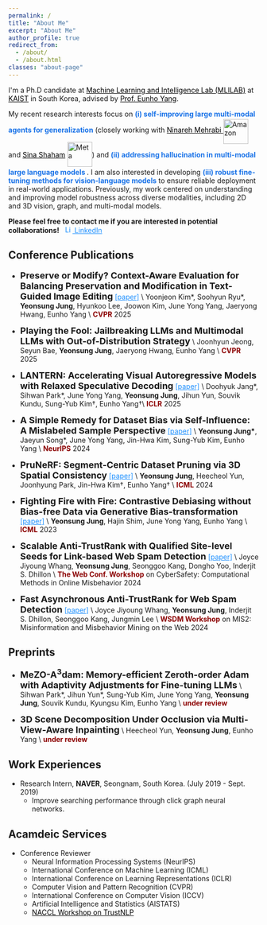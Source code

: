 ```yaml
---
permalink: /
title: "About Me"
excerpt: "About Me"
author_profile: true
redirect_from:
  - /about/
  - /about.html
classes: "about-page"
---
```


I'm a Ph.D candidate at <a href="https://mli.kaist.ac.kr/" target="_blank" style="color: black;">Machine Learning and Intelligence Lab (MLILAB)</a> at <a href="
https://www.kaist.ac.kr/en/" target="_blank" style="color: black;">KAIST</a> in South Korea, advised by <a href="https://scholar.google.com/citations?user=UWO1mloAAAAJ&hl=ko&oi=ao" target="_blank" style="color: black;">Prof. Eunho Yang</a>.

My recent research interests focus on
        <span style="color: #1A73E8; font-weight: bold;">(i) self-improving large multi-modal agents for generalization</span>  (closely working with <a href="https://scholar.google.com/citations?user=1R3XgHQAAAAJ&hl=en" target="_blank" style="color: black;"> Ninareh Mehrabi </a> <img src="https://upload.wikimedia.org/wikipedia/commons/a/a9/Amazon_logo.svg" alt="Amazon" width="50" style="vertical-align: middle; position: relative; top: 2px;"> and  <a href="https://scholar.google.com.au/citations?user=WnWN4NkAAAAJ&hl=en" target="_blank" style="color: black;"> Sina Shaham</a> <img src="https://logodownload.org/wp-content/uploads/2021/10/meta-logo-1.png" alt="Meta" width="50" style="vertical-align: middle; position: relative; top: -2px;">)
        and 
        <span style="color: #1A73E8; font-weight: bold;">(ii) addressing hallucination in multi-modal large language models </span>. 
        I am also interested in developing 
        <span style="color: #1A73E8; font-weight: bold;">(iii) robust fine-tuning methods for vision-language models</span> 
        to ensure reliable deployment in real-world applications.
Previously, my work centered on understanding and improving model robustness across diverse modalities, including 2D and 3D vision, graph, and multi-modal models. 

<!---
My interests include, but are not limited to, ***understanding and enhancing model robustness*** across diverse modalities such as 2D & 3D vision, vision-language, and multi-modal models. 

Recently, my research has focused on ***robust learning/fine-tuning methods for large vision-language and multi-modal autoregressive models***, aimed at improving adaptability and resilience to diverse data distributions and task variations, thereby enhancing performance consistency in complex, real-world scenarios. 
-->

**Please feel free to contact me if you are interested in potential collaborations!** &nbsp; <a href="https://www.linkedin.com/in/yeonsung-jung-a50015213/" target="_blank" style="color: #1E90FF">
    <img src="https://cdn-icons-png.flaticon.com/512/174/174857.png" alt="LinkedIn" width="15" height="15"> LinkedIn </a>



<!---
My research interest falls into enhancing the understanding of unstructured/video data modalities through the guidance of large language models. With these goals in mind, my recent focus has been on linking diverse modalities into the core of large language model **through the lens of graph-structured knowledge**, *e.g.* object graphs (3D vision), knowledge graphs (natural language), and scene graphs (video). In this endeavor, I work on building algorithms that leverage relational information of data therein, **revisiting real-world problems within a graph-based framework to provide a structured understanding of complex data modalities** in large language models.
- Multimodal Large language models: Generation and Comprehension
- Compositional Generalization (Object-centric Learning)
- Graph-driven Modal Understanding
-->


<!---**Learning on 3D Vision**\\
My primary research interest in 3D vision falls into two branches following: 1) **Cross-modal 3D understanding**. It aims to harness the power of auxiliary data modalities for an in-depth comprehension of complex 3D data. Currently, I'm working on open-vocabulary 3D scene segmentation with object-relational graphs leveraging recent language foundation models' capabilities. 2) **Sim-to-real adaptation for 3D data**. My recent research efforts have been dedicated to narrowing the domain gap between synthetic and real-world 3D data. Ranging from developing adaptation strategies to curating 3D photorealistic datasets, my recent objective is to facilitate successful sim-to-real transfer across a broad range of 3D vision tasks.
-->
## Conference Publications
- **<font size="4">Preserve or Modify? Context-Aware Evaluation for Balancing Preservation and Modification in Text-Guided Image Editing</font>** <a href="https://arxiv.org/abs/2410.11374" target="_blank" style="color: #1E90FF">[paper]</a> \\
Yoonjeon Kim\*, Soohyun Ryu\*, **Yeonsung Jung**, Hyunkoo Lee, Joowon Kim, June Yong Yang, Jaeryong Hwang, Eunho Yang \\
<span style="color:darkred">**CVPR**</span> 2025

- **<font size="4">Playing the Fool: Jailbreaking LLMs and Multimodal LLMs with Out-of-Distribution Strategy</font>** \\
Joonhyun Jeong, Seyun Bae, **Yeonsung Jung**, Jaeryong Hwang, Eunho Yang \\
<span style="color:darkred">**CVPR**</span> 2025

- **<font size="4">LANTERN: Accelerating Visual Autoregressive Models with Relaxed Speculative Decoding</font>** <a href="https://arxiv.org/abs/2410.03355" target="_blank" style="color: #1E90FF">[paper]</a> \\
Doohyuk Jang\*, Sihwan Park\*, June Yong Yang, **Yeonsung Jung**, Jihun Yun, Souvik Kundu, Sung-Yub Kim†, Eunho Yang†\\
<span style="color:darkred">**ICLR**</span> 2025

- **<font size="4">A Simple Remedy for Dataset Bias via Self-Influence: A Mislabeled Sample Perspective</font>** <a href="https://arxiv.org/abs/2411.00360" target="_blank" style="color: #1E90FF">[paper]</a> \\
**Yeonsung Jung\***, Jaeyun Song\*, June Yong Yang, Jin-Hwa Kim, Sung-Yub Kim, Eunho Yang \\
<span style="color:darkred">**NeurIPS**</span> 2024

- **<font size="4">PruNeRF: Segment-Centric Dataset Pruning via 3D Spatial Consistency</font>** <a href="https://proceedings.mlr.press/v235/jung24b.html" target="_blank" style="color: #1E90FF">[paper]</a> \\
**Yeonsung Jung**, Heecheol Yun, Joonhyung Park, Jin-Hwa Kim†, Eunho Yang† \\
<span style="color:darkred">**ICML**</span> 2024

- **<font size="4">Fighting Fire with Fire: Contrastive Debiasing without Bias-free Data via Generative Bias-transformation</font>** <a href="https://proceedings.mlr.press/v202/jung23b.html" target="_blank" style="color: #1E90FF">[paper]</a> \\
**Yeonsung Jung**, Hajin Shim, June Yong Yang, Eunho Yang \\
<span style="color:darkred">**ICML**</span> 2023

- **<font size="4">Scalable Anti-TrustRank with Qualified Site-level Seeds for Link-based Web Spam Detection</font>** <a href="https://dl.acm.org/doi/pdf/10.1145/3366424.3385773" target="_blank" style="color: #1E90FF">[paper]</a> \\
Joyce Jiyoung Whang, **Yeonsung Jung**, Seonggoo Kang, Dongho Yoo, Inderjit S. Dhillon \\
<span style="color:darkred">**The Web Conf. Workshop**</span> on CyberSafety: Computational Methods in Online Misbehavior 2024

- **<font size="4">Fast Asynchronous Anti-TrustRank for Web Spam Detection</font>** <a href="https://proceedings.mlr.press/v202/jung23b/jung23b.pdf" target="_blank" style="color: #1E90FF">[paper]</a> \\
Joyce Jiyoung Whang, **Yeonsung Jung**, Inderjit S. Dhillon, Seonggoo Kang, Jungmin Lee \\
<span style="color:darkred">**WSDM Workshop**</span> on MIS2: Misinformation and Misbehavior Mining on the Web 2024

## Preprints
- **<font size="4">	MeZO-A<sup>3</sup>dam: Memory-efficient Zeroth-order Adam with Adaptivity Adjustments for Fine-tuning LLMs</font>** \\
Sihwan Park\*, Jihun Yun\*, Sung-Yub Kim, June Yong Yang, **Yeonsung Jung**, Souvik Kundu, Kyungsu Kim, Eunho Yang \\
<span style="color:darkred">**under review**</span>

- **<font size="4">3D Scene Decomposition Under Occlusion via Multi-View-Aware Inpainting</font>** \\
Heecheol Yun, **Yeonsung Jung**, Eunho Yang \\
<span style="color:darkred">**under review**</span>

## Work Experiences
- Research Intern, **NAVER**, Seongnam, South Korea. (July 2019 - Sept. 2019)
  - Improve searching performance through click graph neural networks.

<!---
## Projects
- Sub-task generation based point/regional Out-Of-Distribution detection, **Samsung Electronics**, <font size="3">Sep. 2020 - Sep. 2025</font>
- Predicting graph properties with few labels using Graph Neural Networks, **Samsung Electronics**, <font size="3">Sep. 2020 - Sep. 2025</font>
- Machine learning model for the prediction of Hypoxaemia during Endoscopic Retrograde Cholangiopancreatography, **Yonsei Severance Hospital**, <font size="3">Mar. 2020 - Jun. 2020</font>
    - Published in [Yonsei Medical Journal](https://ymj.kr/DOIx.php?id=10.3349/ymj.2022.0381)
-->

## Acamdeic Services
- Conference Reviewer
    - Neural Information Processing Systems (NeurIPS)
    - International Conference on Machine Learning (ICML)
    - International Conference on Learning Representations (ICLR)
    - Computer Vision and Pattern Recognition (CVPR)
    - International Conference on Computer Vision (ICCV)
    - Artificial Intelligence and Statistics (AISTATS)
    - <a href="https://trustnlpworkshop.github.io/" target="_blank" style="color: black;"> NACCL Workshop on TrustNLP </a>
      
<!---
  - Computer Vision and Pattern Recognition (CVPR)
  - AAAI Conference on Artificial Intelligence (AAAI)
  - International Conference on Acoustics, Speech, and Signal Processing (ICASSP)
  - Learning on Graphs (LoG)
- Journal Reviewer
  - Transactions on Neural Networks and Learning Systems (TNNLS)
-->


